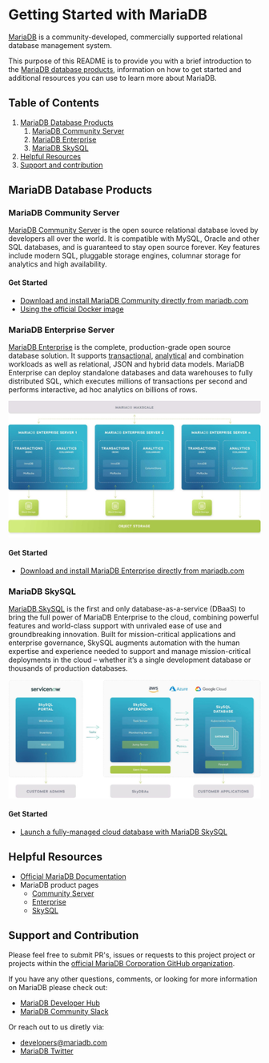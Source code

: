 # Getting Started with MariaDB

[MariaDB](https://mariadb.com) is a community-developed, commercially supported relational database management system. 

This purpose of this README is to provide you with a brief introduction to the [MariaDB database products](https://mariadb.com/products/), information on how to get started and additional resources you can use to learn more about MariaDB.

## Table of Contents
1. [MariaDB Database Products](#products)
    1. [MariaDB Community Server](#community)
    2. [MariaDB Enterprise](#enterprise)
    3. [MariaDB SkySQL](#skysql)
2. [Helpful Resources](#resources)
3. [Support and contribution](#support)

## MariaDB Database Products <a name="products"></a>

### MariaDB Community Server <a name="community"></a>

[MariaDB Community Server](https://mariadb.com/products/community-server/) is the open source relational database loved by developers all over the world. It is compatible with MySQL, Oracle and other SQL databases, and is guaranteed to stay open source forever. Key features include modern SQL, pluggable storage engines, columnar storage for analytics and high availability.

#### Get Started

* [Download and install MariaDB Community directly from mariadb.com](https://mariadb.com/downloads/)
* [Using the official Docker image](https://hub.docker.com/_/mariadb)

### MariaDB Enterprise Server <a name="enterprise"></a>

[MariaDB Enterprise](https://mariadb.com/products/enterprise/) is the complete, production-grade open source database solution. It supports [transactional](https://mariadb.com/products/mariadb-platform-transactional/), [analytical](https://mariadb.com/products/mariadb-platform-analytical/) and combination workloads as well as relational, JSON and hybrid data models. MariaDB Enterprise can deploy standalone databases and data warehouses to fully distributed SQL, which executes millions of transactions per second and performs interactive, ad hoc analytics on billions of rows.

<p align="center" spacing="10">
    <kbd>
        <img src="media/platform.png" />
    </kbd>
</p>

#### Get Started

* [Download and install MariaDB Enterprise directly from mariadb.com](https://mariadb.com/downloads/enterprise/)


### MariaDB SkySQL <a name="skysql"></a>

[MariaDB SkySQL](https://mariadb.com/products/skysql/) is the first and only database-as-a-service (DBaaS) to bring the full power of MariaDB Enterprise to the cloud, combining powerful features and world-class support with unrivaled ease of use and groundbreaking innovation. Built for mission-critical applications and enterprise governance, SkySQL augments automation with the human expertise and experience needed to support and manage mission-critical deployments in the cloud – whether it’s a single development database or thousands of production databases.

<p align="center" spacing="10">
    <kbd>
        <img src="media/skysql.png" />
    </kbd>
</p>

#### Get Started

* [Launch a fully-managed cloud database with MariaDB SkySQL](https://mariadb.com/products/skysql/get-started/)

## Helpful Resources <a name="resources"></a>

* [Official MariaDB Documentation](https://mariadb.com/docs)
* MariaDB product pages
    * [Community Server](https://mariadb.com/products/community-server/)
    * [Enterprise](https://mariadb.com/products/enterprise/)
    * [SkySQL](https://mariadb.com/products/skysql/)

## Support and Contribution <a name="support"></a>

Please feel free to submit PR's, issues or requests to this project project or projects within the [official MariaDB Corporation GitHub organization](https://github.com/mariadb-corporation).

If you have any other questions, comments, or looking for more information on MariaDB please check out:

* [MariaDB Developer Hub](https://mariadb.com/developers)
* [MariaDB Community Slack](https://r.mariadb.com/join-community-slack)

Or reach out to us diretly via:

* [developers@mariadb.com](mailto:developers@mariadb.com)
* [MariaDB Twitter](https://twitter.com/mariadb)